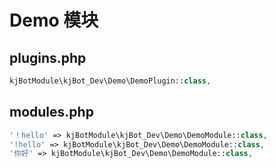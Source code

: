 # Demo 模块

## plugins.php

```php
kjBotModule\kjBot_Dev\Demo\DemoPlugin::class,
```

## modules.php

```php
'！hello' => kjBotModule\kjBot_Dev\Demo\DemoModule::class,
'!hello' => kjBotModule\kjBot_Dev\Demo\DemoModule::class,
'你好' => kjBotModule\kjBot_Dev\Demo\DemoModule::class,
```